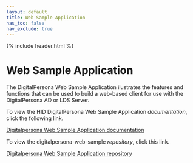 ```yaml
---
layout: default
title: Web Sample Application
has_toc: false
nav_exclude: true  
---
```


{% include header.html %}
<BR>

# Web Sample Application

The DigitalPersona Web Sample Application ilustrates the features and functions that can be used to build a web-based client for use with the DigitalPersona AD or LDS Server.

To view the HID DigitalPersona Web Sample Application *documentation*,  click the following link.

[Digitalpersona Web Sample Application  documentation](https://hidglobal.github.io/digitalpersona-sample-web/)

To view the digitalpersona-web-sample *repository*,  click this link.

[Digitalpersona Web Sample Application repository](https://github.com/hidglobal/digitalpersona-sample-web/)
